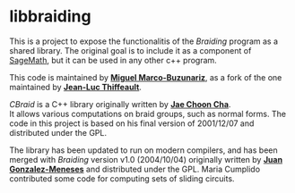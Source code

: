 # libbraiding

This is a project to expose the functionalitis of the _Braiding_ program 
as a shared library. The original goal is to include it as a component of
[SageMath](https://www.sagemath.org), but it can be used in any other c++
program.

This code is maintained by **[Miguel Marco-Buzunariz](https://riemann.unizar.es/~mmarco)**,
as a fork of the one maintained by **[Jean-Luc 
Thiffeault](http://www.math.wisc.edu/~jeanluc)**.

_CBraid_ is a C++ library originally written by **[Jae Choon 
Cha](http://gt.postech.ac.kr/~jccha/)**.  
It allows various computations on braid groups, such as normal forms.  The code 
in this project is based on his final version of 2001/12/07 and distributed 
under the GPL.

The library has been updated to run on modern compilers, and has been merged 
with _Braiding_ version v1.0 (2004/10/04) originally written by **[Juan 
Gonzalez-Meneses](http://personal.us.es/meneses/)** and distributed under the 
GPL.  Maria Cumplido contributed some code for computing sets of sliding 
circuits.

